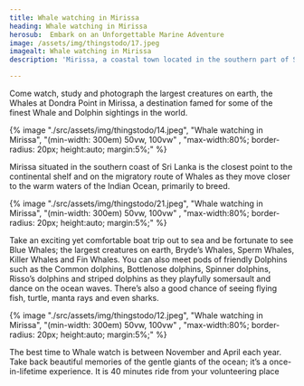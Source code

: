 ```yaml
---
title: Whale watching in Mirissa
heading: Whale watching in Mirissa
herosub:  Embark on an Unforgettable Marine Adventure
image: /assets/img/thingstodo/17.jpeg
imagealt: Whale watching in Mirissa
description: 'Mirissa, a coastal town located in the southern part of Sri Lanka, is famous for its stunning beaches and incredible marine life. Whale watching in Mirissa is a must-do activity for nature enthusiasts and adventure seekers alike.'

---
```


Come watch, study and photograph the largest creatures on earth, the Whales at Dondra Point in Mirissa, a destination famed for some of the finest Whale and Dolphin sightings in the world.


{% image "./src/assets/img/thingstodo/14.jpeg", "Whale watching in Mirissa", "(min-width: 300em) 50vw, 100vw" , "max-width:80%; border-radius: 20px; height:auto; margin:5%;" %}


Mirissa situated in the southern coast of Sri Lanka is the closest point to the continental shelf and on the migratory route of Whales as they move closer to the warm waters of the Indian Ocean, primarily to breed.


{% image "./src/assets/img/thingstodo/21.jpeg", "Whale watching in Mirissa", "(min-width: 300em) 50vw, 100vw" , "max-width:80%; border-radius: 20px; height:auto; margin:5%;" %}

Take an exciting yet comfortable boat trip out to sea and be fortunate to see Blue Whales; the largest creatures on earth, Bryde’s Whales, Sperm Whales, Killer Whales and Fin Whales. You can also meet pods of friendly Dolphins such as the Common dolphins, Bottlenose dolphins, Spinner dolphins, Risso’s dolphins and striped dolphins as they playfully somersault and dance on the ocean waves. There’s also a good chance of seeing flying fish, turtle, manta rays and even sharks.


{% image "./src/assets/img/thingstodo/12.jpeg", "Whale watching in Mirissa", "(min-width: 300em) 50vw, 100vw" , "max-width:80%; border-radius: 20px; height:auto; margin:5%;" %}


The best time to Whale watch is between November and April each year. Take back beautiful memories of the gentle giants of the ocean; it’s a once-in-lifetime experience. It is 40 minutes ride from your volunteering place

